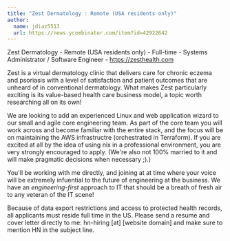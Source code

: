 ```yaml
---
title: "Zest Dermatology : Remote (USA residents only)"
author:
  name: jdiaz5513
  url: https://news.ycombinator.com/item?id=42922642
---
```

Zest Dermatology - Remote (USA residents only) - Full-time - Systems Administrator &#x2F; Software Engineer - <a href="https:&#x2F;&#x2F;zesthealth.com" rel="nofollow">https:&#x2F;&#x2F;zesthealth.com</a>

Zest is a virtual dermatology clinic that delivers care for chronic eczema and psoriasis with a level of satisfaction and patient outcomes that are unheard of in conventional dermatology. What makes Zest particularly exciting is its value-based health care business model, a topic worth researching all on its own!

We are looking to add an experienced Linux and web application wizard to our small and agile core engineering team. As part of the core team you will work across and become familiar with the entire stack, and the focus will be on maintaining the AWS infrastructre (orchestrated in Terraform). If you are excited at all by the idea of using nix in a professional environment, you are very strongly encouraged to apply. (We&#x27;re also not 100% married to it and will make pragmatic decisions when necessary ;).)

You&#x27;ll be working with me directly, and joining at at time where your voice will be extremely infuential to the future of engineering at the business. We have an _engineering-first_ approach to IT that should be a breath of fresh air to any veteran of the IT scene!

Because of data export restrictions and access to protected health records, all applicants must reside full time in the US. Please send a resume and cover letter directly to me: hn-hiring [at] [website domain] and make sure to mention HN in the subject line.
<JobApplication />
